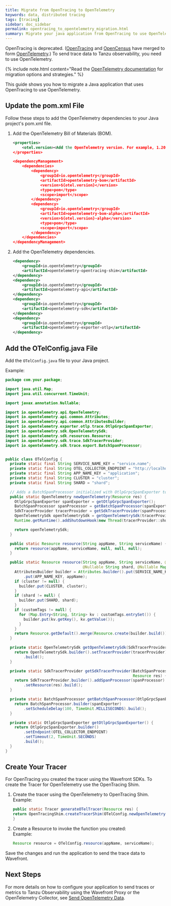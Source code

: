 ```yaml
---
title: Migrate from OpenTracing to OpenTelemetry
keywords: data, distributed tracing
tags: [tracing]
sidebar: doc_sidebar
permalink: opentracing_to_opentelemetry_migration.html
summary: Migrate your java application from OpenTracing to use OpenTelemetry.
---
```


OpenTracing is deprecated. ([OpenTracing](https://opentracing.io/) and [OpenCensus](https://opencensus.io/) have merged to form [OpenTelemetry](https://opentelemetry.io/).) To send trace data to Tanzu observability, you need to use OpenTelemetry.

{% include note.html content="Read the [OpenTelemetry documentation](https://opentelemetry.io/docs/migration/opentracing/) for migration options and strategies." %}

This guide shows you how to migrate a Java application that uses OpenTracing to use OpenTelemetry.

## Update the pom.xml File

Follow these steps to add the OpenTelemetry dependencies to your Java project's pom.xml file.

1. Add the OpenTelemetry  Bill of Materials (BOM).
    ```xml
    <properties>
        <otel.version><Add the OpenTelemetry version. For example, 1.20.1.></otel.version>
    </properties>
    
    <dependencyManagement>
        <dependencies>
            <dependency>
                <groupId>io.opentelemetry</groupId>
                <artifactId>opentelemetry-bom</artifactId>
                <version>${otel.version}</version>
                <type>pom</type>
                <scope>import</scope>
            </dependency>
            <dependency>
                <groupId>io.opentelemetry</groupId>
                <artifactId>opentelemetry-bom-alpha</artifactId>
                <version>${otel.version}-alpha</version>
                <type>pom</type>
                <scope>import</scope>
            </dependency>
        </dependencies>
    </dependencyManagement>
    ```
1. Add the OpenTelemetry dependencies.
    ```xml
    <dependency>
        <groupId>io.opentelemetry</groupId>
        <artifactId>opentelemetry-opentracing-shim</artifactId>
    </dependency>
    <dependency>
        <groupId>io.opentelemetry</groupId>
        <artifactId>opentelemetry-api</artifactId>
    </dependency>
    <dependency>
        <groupId>io.opentelemetry</groupId>
        <artifactId>opentelemetry-sdk</artifactId>
    </dependency>
    <dependency>
        <groupId>io.opentelemetry</groupId>
        <artifactId>opentelemetry-exporter-otlp</artifactId>
    </dependency>
    ```

## Add the OTelConfig.java File

Add the `OTelConfig.java` file to your Java project.

Example:

```Java
package com.your.package;

import java.util.Map;
import java.util.concurrent.TimeUnit;

import javax.annotation.Nullable;

import io.opentelemetry.api.OpenTelemetry;
import io.opentelemetry.api.common.Attributes;
import io.opentelemetry.api.common.AttributesBuilder;
import io.opentelemetry.exporter.otlp.trace.OtlpGrpcSpanExporter;
import io.opentelemetry.sdk.OpenTelemetrySdk;
import io.opentelemetry.sdk.resources.Resource;
import io.opentelemetry.sdk.trace.SdkTracerProvider;
import io.opentelemetry.sdk.trace.export.BatchSpanProcessor;


public class OTelConfig {
  private static final String SERVICE_NAME_KEY = "service.name";
  private static final String OTEL_COLLECTOR_ENDPOINT = "http://localhost:4317";
  private static final String APP_NAME_KEY = "application";
  private static final String CLUSTER = "cluster";
  private static final String SHARD = "shard";

  // Adds a BatchSpanProcessor initialized with OtlpGrpcSpanExporter to the TracerSdkProvider.
  public static OpenTelemetry newOpenTelemetry(Resource res) {
    OtlpGrpcSpanExporter spanExporter = getOtlpGrpcSpanExporter();
    BatchSpanProcessor spanProcessor = getBatchSpanProcessor(spanExporter);
    SdkTracerProvider tracerProvider = getSdkTracerProvider(spanProcessor, res);
    OpenTelemetrySdk openTelemetrySdk = getOpenTelemetrySdk(tracerProvider);
    Runtime.getRuntime().addShutdownHook(new Thread(tracerProvider::shutdown));

    return openTelemetrySdk;
  }

  public static Resource resource(String appName, String serviceName) {
    return resource(appName, serviceName, null, null, null);
  }

  public static Resource resource(String appName, String serviceName, @Nullable String cluster,
                                  @Nullable String shard, @Nullable Map<String, String> customTags) {
    AttributesBuilder builder = Attributes.builder().put(SERVICE_NAME_KEY, serviceName)
        .put(APP_NAME_KEY, appName);
    if (cluster != null) {
      builder.put(CLUSTER, cluster);
    }
    if (shard != null) {
      builder.put(SHARD, shard);
    }
    if (customTags != null) {
      for (Map.Entry<String, String> kv : customTags.entrySet()) {
        builder.put(kv.getKey(), kv.getValue());
      }
    }
    return Resource.getDefault().merge(Resource.create(builder.build()));
  }

  private static OpenTelemetrySdk getOpenTelemetrySdk(SdkTracerProvider tracerProvider) {
    return OpenTelemetrySdk.builder().setTracerProvider(tracerProvider)
        .build();
  }

  private static SdkTracerProvider getSdkTracerProvider(BatchSpanProcessor spanProcessor,
                                                        Resource res) {
    return SdkTracerProvider.builder().addSpanProcessor(spanProcessor)
        .setResource(res).build();
  }

  private static BatchSpanProcessor getBatchSpanProcessor(OtlpGrpcSpanExporter spanExporter) {
    return BatchSpanProcessor.builder(spanExporter)
        .setScheduleDelay(100, TimeUnit.MILLISECONDS).build();
  }

  private static OtlpGrpcSpanExporter getOtlpGrpcSpanExporter() {
    return OtlpGrpcSpanExporter.builder()
        .setEndpoint(OTEL_COLLECTOR_ENDPOINT)
        .setTimeout(2, TimeUnit.SECONDS)
        .build();
  }
}
```

## Create Your Tracer

For OpenTracing you created the tracer using the Wavefront SDKs. To create the Tracer for OpenTelemetry use the OpenTracing Shim.

1. Create the tracer using the OpenTelemetry to OpenTracing Shim.
    <br/>Example: 
    ```Java
    public static Tracer generateOTelTracer(Resource res) {
    return OpenTracingShim.createTracerShim(OTelConfig.newOpenTelemetry(res));
    }
    ```
1. Create a Resource to invoke the function you created:
    <br/>Example:
    ```Java
    Resource resource = OTelConfig.resource(appName, serviceName);
    ```

Save the changes and run the application to send the trace data to Wavefront.

## Next Steps

For more details on how to configure your application to send traces or metrics to Tanzu Observability using the Wavefront Proxy or the OpenTelemetry Collector, see [Send OpenTelemetry Data](opentelemetry_tracing.html).

